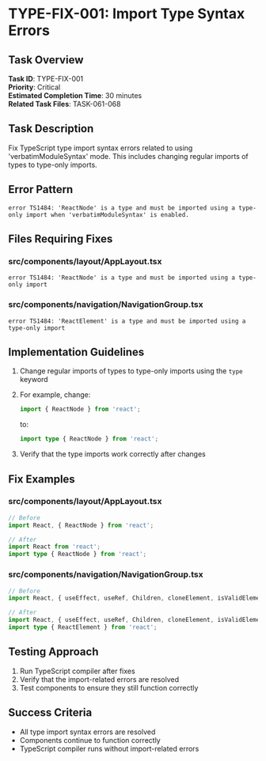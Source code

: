 # TYPE-FIX-001: Import Type Syntax Errors

## Task Overview
**Task ID**: TYPE-FIX-001  
**Priority**: Critical  
**Estimated Completion Time**: 30 minutes  
**Related Task Files**: TASK-061-068

## Task Description
Fix TypeScript type import syntax errors related to using 'verbatimModuleSyntax' mode. This includes changing regular imports of types to type-only imports.

## Error Pattern
```
error TS1484: 'ReactNode' is a type and must be imported using a type-only import when 'verbatimModuleSyntax' is enabled.
```

## Files Requiring Fixes

### src/components/layout/AppLayout.tsx
```
error TS1484: 'ReactNode' is a type and must be imported using a type-only import
```

### src/components/navigation/NavigationGroup.tsx
```
error TS1484: 'ReactElement' is a type and must be imported using a type-only import
```

## Implementation Guidelines
1. Change regular imports of types to type-only imports using the `type` keyword
2. For example, change:
   ```typescript
   import { ReactNode } from 'react';
   ```
   to:
   ```typescript
   import type { ReactNode } from 'react';
   ```

3. Verify that the type imports work correctly after changes

## Fix Examples

### src/components/layout/AppLayout.tsx
```typescript
// Before
import React, { ReactNode } from 'react';

// After
import React from 'react';
import type { ReactNode } from 'react';
```

### src/components/navigation/NavigationGroup.tsx
```typescript
// Before
import React, { useEffect, useRef, Children, cloneElement, isValidElement, useState, ReactElement } from 'react';

// After
import React, { useEffect, useRef, Children, cloneElement, isValidElement, useState } from 'react';
import type { ReactElement } from 'react';
```

## Testing Approach
1. Run TypeScript compiler after fixes
2. Verify that the import-related errors are resolved
3. Test components to ensure they still function correctly

## Success Criteria
- All type import syntax errors are resolved
- Components continue to function correctly
- TypeScript compiler runs without import-related errors 